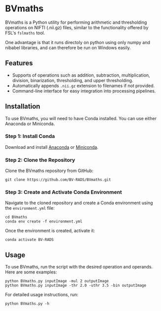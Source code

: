 
# BVmaths

BVmaths is a Python utility for performing arithmetic and thresholding operations on NIFTI (.nii.gz) files, similar to the functionality offered by FSL's `fslmaths` tool.

One advantage is that it runs directoly on python using only numpy and nibabel libraries, and can therefore be run on Windows easily.

## Features

- Supports of operations such as addition, subtraction, multiplication, division, binarization, thresholding, and upper thresholding.
- Automatically appends `.nii.gz` extension to filenames if not provided.
- Command-line interface for easy integration into processing pipelines.

## Installation

To use BVmaths, you will need to have Conda installed. You can use either Anaconda or Miniconda.

### Step 1: Install Conda

Download and install [Anaconda](https://www.anaconda.com/products/individual) or [Miniconda](https://docs.conda.io/en/latest/miniconda.html).

### Step 2: Clone the Repository

Clone the BVmaths repository from GitHub:

```
git clone https://github.com/BV-RADS/BVmaths.git
```

### Step 3: Create and Activate Conda Environment

Navigate to the cloned repository and create a Conda environment using the `environment.yml` file:

```
cd BVmaths
conda env create -f environment.yml
```

Once the environment is created, activate it:

```
conda activate BV-RADS
```

## Usage

To use BVmaths, run the script with the desired operation and operands. Here are some examples:

```
python BVmaths.py inputImage -mul 2 outputImage
python BVmaths.py inputImage -thr 2.0 -uthr 3.5 -bin outputImage
```

For detailed usage instructions, run:

```
python BVmaths.py -h
```
